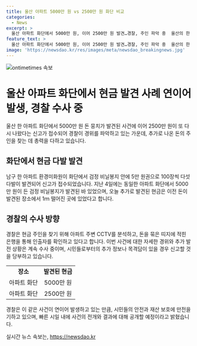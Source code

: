 ```yaml
---
title: 울산 아파트 5000만 원 vs 2500만 원 화단 비교
categories:
  - News
excerpt: >
  울산 아파트 화단에서 5000만 원, 이어 2500만 원 발견…경찰, 주인 파악 중  울산의 한 아파트 환경미화원이 5000만 원권 100장씩 다섯 다발을, 이후 2500만 원을 발견했다고 경찰이 밝혔다. 4일에 발견된 5000만 원과 6일에 발견된 2500만 원은 같은 장소에서 나왔으며 현금 주인은 미상이다. 경찰은 CCTV 분석과 은행을 통한 인출자 확인을 통해 주인을 찾고 있다.
feature_text: >
  울산 아파트 화단에서 5000만 원, 이어 2500만 원 발견…경찰, 주인 파악 중  울산의 한 아파트 환경미화원이 5000만 원권 100장씩 다섯 다발을, 이후 2500만 원을 발견했다고 경찰이 밝혔다. 4일에 발견된 5000만 원과 6일에 발견된 2500만 원은 같은 장소에서 나왔으며 현금 주인은 미상이다. 경찰은 CCTV 분석과 은행을 통한 인출자 확인을 통해 주인을 찾고 있다.
image: 'https://newsdao.kr/res/images/meta/newsdao_breakingnews.jpg'
---
```


<p><img src="https://newsdao.kr/res/images/meta/newsdao_breakingnews.jpg" alt="ontimetimes 속보" /></p>

<h1>울산 아파트 화단에서 현금 발견 사례 연이어 발생, 경찰 수사 중</h1>

<p data-ke-size="size16">울산 한 아파트 화단에서 5000만 원 돈 뭉치가 발견된 사건에 이어 2500만 원이 또 다시 나왔다는 신고가 접수되어 경찰이 경위를 파악하고 있는 가운데, 추가로 나온 돈의 주인을 찾는 데 총력을 다하고 있습니다.</p>

<h2 data-ke-size="size26">화단에서 현금 다발 발견</h2>

<p data-ke-size="size16">남구 한 아파트 환경미화원이 화단에서 검정 비닐봉지 안에 5만 원권으로 100장씩 다섯 다발이 발견되어 신고가 접수되었습니다. 지난 4일에는 동일한 아파트 화단에서 5000만 원이 든 검정 비닐봉지가 발견된 바 있었으며, 오늘 추가로 발견된 현금은 이전 돈이 발견된 장소에서 1ｍ 떨어진 곳에 있었다고 합니다.</p>

<h2 data-ke-size="size26">경찰의 수사 방향</h2>

<p data-ke-size="size16">경찰은 현금 주인을 찾기 위해 아파트 주변 CCTV를 분석하고, 돈을 묶은 띠지에 적힌 은행을 통해 인출자를 확인하고 있다고 합니다. 이번 사건에 대한 자세한 경위와 추가 발전 상황은 계속 수사 중이며, 시민들로부터의 추가 정보나 목격담이 있을 경우 신고할 것을 당부하고 있습니다.</p>

<table>
   <tbody>
      <tr>
         <td style="text-align: center; height: 17px;"><b>장소</b></td>
         <td style="text-align: center; height: 17px;"><b>발견된 현금</b></td>
      </tr>
      <tr>
         <td style="text-align: center; height: 17px;">아파트 화단</td>
         <td style="text-align: center; height: 17px;">5000만 원</td>
      </tr>
      <tr>
         <td style="text-align: center; height: 17px;">아파트 화단</td>
         <td style="text-align: center; height: 17px;">2500만 원</td>
      </tr>
   </tbody>
</table>

<p data-ke-size="size16">경찰은 이 같은 사건이 연이어 발생하고 있는 만큼, 시민들의 안전과 재산 보호에 만전을 기하고 있으며, 빠른 시일 내에 사건의 전개와 결과에 대해 공개할 예정이라고 밝혔습니다.</p>
실시간 뉴스 속보는, <a href="https://newsdao.kr" rel="dofollow">https://newsdao.kr</a>


